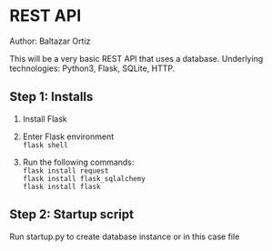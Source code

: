 # REST API

Author: Baltazar Ortiz

This will be a very basic REST API that uses a database. Underlying technologies: Python3,
Flask, SQLite, HTTP.

## Step 1: Installs

1. Install Flask
2. Enter Flask environment \
`flask shell`

3. Run the following commands: \
`flask install request` \
`flask install flask_sqlalchemy` \
`flask install flask` 

## Step 2: Startup script

Run startup.py to create database instance or in this case file



